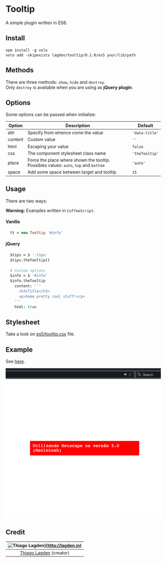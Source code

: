 Tooltip
=======

A simple plugin written in ES6.

## Install

```shell
npm install -g volo
volo add -skipexists lagden/tooltip/0.1.0/es5 your/lib/path
```

## Methods

There are three methods: `show`, `hide` and `destroy`.  
Only `destroy` is available when you are using as **jQuery plugin**.

## Options

Some options can be passed when initialize:

| Option | Description | Default |
| --- | --- | --- |
| attr | Specify from whence come the value | `'data-title'` |
| content | Custom value | `''` |
| html | Escaping your value | `false` |
| css | The component stylesheet class name | `'theTooltip'` |
| place | Force the place where shown the tooltip. Possibles values: `auto`, `top` and `bottom` | `'auto'` |
| space | Add some space between target and tooltip | `15` |

## Usage

There are two ways:

**Warning:**
Examples written in `CoffeeScript`.

#### Vanilla

```coffeescript
  tt = new Tooltip '#info'
```

#### jQuery

```coffeescript
  $tips = $ '.tips'
  $tips.theTooltip()

  # Custom options
  $info = $ '#info'
  $info.theTooltip
    content: '''
      <h3>Title</h3>
      <p>Some pretty cool stuff!</p>
    '''
    html: true
```

## Stylesheet

Take a look on [es5/tooltip.css](https://github.com/lagden/tooltip/blob/master/es5/tooltip.css) file.

## Example

See [here](http://lagden.github.io/tooltip/).

![Example](https://raw.githubusercontent.com/lagden/tooltip/master/animation.gif)

## Credit

| ![Thiago Lagden](http://gravatar.com/avatar/bfe5ce4cb209f3e4f4584e1f5aa209c6.png?s=144)](http://lagden.in) |
| :-----------: |
| [Thiago Lagden](http://lagden.in) (creator) |
